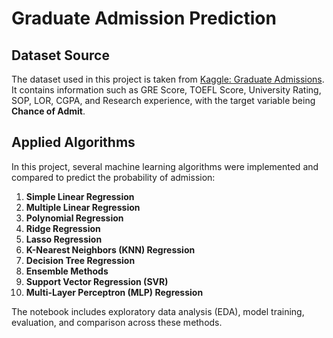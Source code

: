 # Graduate Admission Prediction

## Dataset Source
The dataset used in this project is taken from [Kaggle: Graduate Admissions](https://www.kaggle.com/datasets/mohansacharya/graduate-admissions/data?select=Admission_Predict_Ver1.1.csv).  
It contains information such as GRE Score, TOEFL Score, University Rating, SOP, LOR, CGPA, and Research experience, with the target variable being **Chance of Admit**.

## Applied Algorithms
In this project, several machine learning algorithms were implemented and compared to predict the probability of admission:

1. **Simple Linear Regression**  
2. **Multiple Linear Regression**  
3. **Polynomial Regression**  
4. **Ridge Regression**  
5. **Lasso Regression**  
6. **K-Nearest Neighbors (KNN) Regression**  
7. **Decision Tree Regression**  
8. **Ensemble Methods** 
9. **Support Vector Regression (SVR)**  
10. **Multi-Layer Perceptron (MLP) Regression**

The notebook includes exploratory data analysis (EDA), model training, evaluation, and comparison across these methods.

